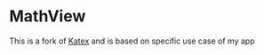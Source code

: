 # MathView

This is a fork of [Katex](https://github.com/lingarajsankaravelu/Katex) and is based on specific use case of my app